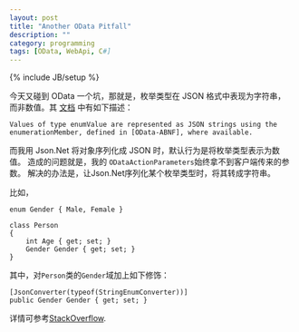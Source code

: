 ```yaml
---
layout: post
title: "Another OData Pitfall"
description: ""
category: programming
tags: [OData, WebApi, C#]
---
```

{% include JB/setup %}

今天又碰到 OData 一个坑，那就是，枚举类型在 JSON 格式中表现为字符串，
而非数值。其
[文档](http://docs.oasis-open.org/odata/odata-json-format/v4.0/errata02/os/odata-json-format-v4.0-errata02-os-complete.html#_Toc403940629)
中有如下描述：

    Values of type enumValue are represented as JSON strings using the
    enumerationMember, defined in [OData-ABNF], where available.

而我用 Json.Net 将对象序列化成 JSON 时，默认行为是将枚举类型表示为数值。
造成的问题就是，我的 `ODataActionParameters`始终拿不到客户端传来的参数。
解决的办法是，让Json.Net序列化某个枚举类型时，将其转成字符串。

比如，

    enum Gender { Male, Female }

    class Person
    {
        int Age { get; set; }
        Gender Gender { get; set; }
    }

其中，对`Person`类的`Gender`域加上如下修饰：

    [JsonConverter(typeof(StringEnumConverter))]
    public Gender Gender { get; set; }

详情可参考[StackOverflow](https://stackoverflow.com/questions/2441290/json-serialization-of-enum-as-string).
